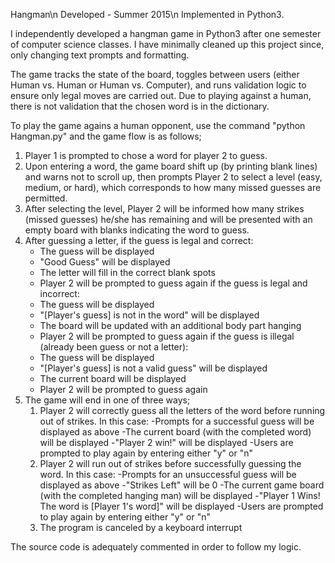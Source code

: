 Hangman\n
Developed - Summer 2015\n
Implemented in Python3.

I independently developed a hangman game in Python3 after one semester of computer science classes. I have minimally cleaned up this project since, only changing text prompts and formatting.

The game tracks the state of the board, toggles between users (either Human vs. Human or Human vs. Computer), and runs validation logic to ensure only legal moves are carried out. Due to playing against a human, there is not validation that the chosen word is in the dictionary.

To play the game agains a human opponent, use the command "python Hangman.py" and the game flow is as follows;

1) Player 1 is prompted to chose a word for player 2 to guess.
2) Upon entering a word, the game board shift up (by printing blank lines) and warns not to scroll up, then prompts Player 2 to select a level (easy, medium, or hard), which corresponds to how many missed guesses are permitted.
3) After selecting the level, Player 2 will be informed how many strikes (missed guesses) he/she has remaining and will be presented with an empty board with blanks indicating the word to guess.
4) After guessing a letter, if the guess is legal and correct:
    - The guess will be displayed
    - "Good Guess" will be displayed
    - The letter will fill in the correct blank spots
    - Player 2 will be prompted to guess again
  if the guess is legal and incorrect:
    - The guess will be displayed
    - "[Player's guess] is not in the word" will be displayed
    - The board will be updated with an additional body part hanging
    - Player 2 will be prompted to guess again
  if the guess is illegal (already been guess or not a letter):
    - The guess will be displayed
    - "[Player's guess] is not a valid guess" will be displayed
    - The current board will be displayed
    - Player 2 will be prompted to guess again
5) The game will end in one of three ways;
    1) Player 2 will correctly guess all the letters of the word before running out of strikes. In this case:
        -Prompts for a successful guess will be displayed as above
        -The current board (with the completed word) will be displayed
        -"Player 2 win!" will be displayed
        -Users are prompted to play again by entering either "y" or "n"
    2) Player 2 will run out of strikes before successfully guessing the word. In this case:
        -Prompts for an unsuccessful guess will be displayed as above
        -"Strikes Left" will be 0
        -The current game board (with the completed hanging man) will be displayed
        -"Player 1 Wins! The word is [Player 1's word]" will be displayed
        -Users are prompted to play again by entering either "y" or "n"
    3) The program is canceled by a keyboard interrupt
    
    
The source code is adequately commented in order to follow my logic.
        
        
        
        
        
        
        
        
     
